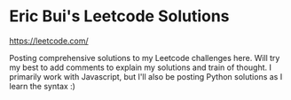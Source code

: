 # Eric Bui's Leetcode Solutions
https://leetcode.com/

Posting comprehensive solutions to my Leetcode challenges here. Will try my best to add comments to explain my solutions and train of thought. I primarily work with Javascript, but I'll also be posting Python solutions as I learn the syntax :)
